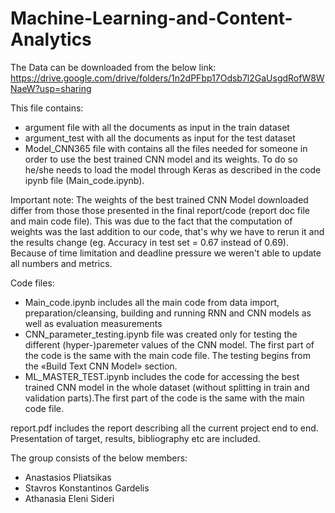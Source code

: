 # Machine-Learning-and-Content-Analytics

The Data can be downloaded from the below link:
https://drive.google.com/drive/folders/1n2dPFbp17Odsb7l2GaUsgdRofW8WNaeW?usp=sharing


This file contains: 
- argument file with all the documents as input in the train dataset
- argument_test with all the documents as input for the test dataset
- Model_CNN365 file with contains all the files needed for someone in order to use the best trained CNN model and its weights. To do so he/she needs to load the model through Keras as described in the code ipynb file (Main_code.ipynb). 

Important note: The weights of the best trained CNN Model downloaded differ from those those presented in the final report/code (report doc file and main code file). This was due to the fact that the computation of weights was the last addition to our code, that's why we have to rerun it and the results change (eg. Accuracy in test set = 0.67 instead of 0.69). Because of time limitation and deadline pressure we weren't able to update all numbers and metrics. 

Code files:
- Main_code.ipynb includes all the main code from data import, preparation/cleansing, building and running RNN and CNN models as well as evaluation measurements 
- CNN_parameter_testing.ipynb file was created only for testing the different (hyper-)paremeter values of the CNN model. The first part of the code is the same with the main code file. The testing begins from the «Build Text CNN Model» section.
- ML_MASTER_TEST.ipynb includes the code for accessing the best trained CNN model in the whole dataset (without splitting in train and validation parts).The first part of the code is the same with the main code file.

report.pdf includes the report describing all the current project end to end. Presentation of target, results, bibliography etc are included. 

The group consists of the below members:
- Anastasios Pliatsikas
- Stavros Konstantinos Gardelis
- Athanasia Eleni Sideri

